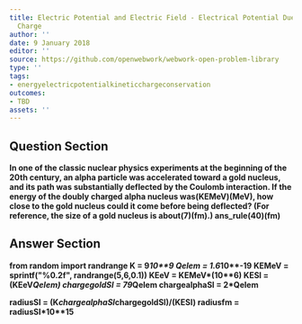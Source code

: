 ```yaml
---
title: Electric Potential and Electric Field - Electrical Potential Due to a Point
  Charge
author: ''
date: 9 January 2018
editor: ''
source: https://github.com/openwebwork/webwork-open-problem-library
type: ''
tags:
- energyelectricpotentialkineticchargeconservation
outcomes:
- TBD
assets: ''
---
```


## Question Section 

<b>
In one of the classic nuclear physics experiments at the beginning of the 20th century, an alpha particle was accelerated toward a gold nucleus, and its path was substantially deflected by the Coulomb interaction. If the energy of the doubly charged alpha nucleus was(KEMeV)(MeV), how close to the gold nucleus could it come before being deflected? (For reference, the size of a gold nucleus is about(7)(fm).)
ans_rule(40)(fm)



## Answer Section

from random import randrange
K = 9*10**9
Qelem = 1.6*10**-19
KEMeV = sprintf("%0.2f", randrange(5,6,0.1))
KEeV = KEMeV*(10**6)
KESI = (KEeV*Qelem)
chargegoldSI = 79*Qelem
chargealphaSI = 2*Qelem

radiusSI = (K*chargealphaSI*chargegoldSI)/(KESI)
radiusfm = radiusSI*10**15
